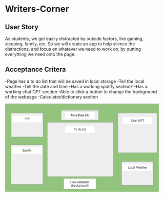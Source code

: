 # Writers-Corner

## User Story
As students, we get easily distracted by outside factors, like gaming, sleeping, family, etc. So we will create an app to help silence the distractions, and focus on whatever we need to work on, by putting everything we need onto the page.

## Acceptance Critera
-Page has a to do list that will be saved in local storage
-Tell the local weather
-Tell the date and time
-Has a working spotify section?
-Has a working chat GPT section
-Able to click a button to change the background of the webpage
-Calculator/dictionary section

![Layout Plan](assets/Images/image.png)

